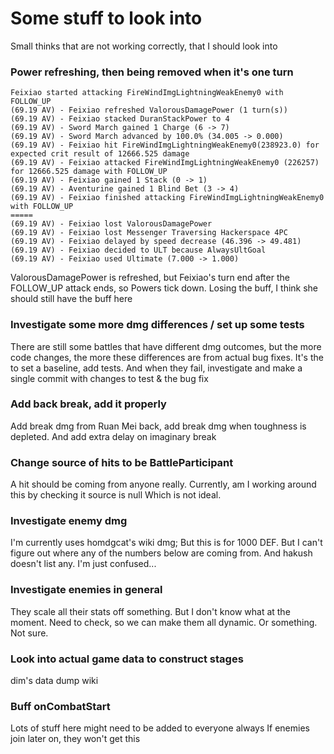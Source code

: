 # Some stuff to look into

Small thinks that are not working correctly, that I should look into

### Power refreshing, then being removed when it's one turn
```
Feixiao started attacking FireWindImgLightningWeakEnemy0 with FOLLOW_UP
(69.19 AV) - Feixiao refreshed ValorousDamagePower (1 turn(s))
(69.19 AV) - Feixiao stacked DuranStackPower to 4
(69.19 AV) - Sword March gained 1 Charge (6 -> 7)
(69.19 AV) - Sword March advanced by 100.0% (34.005 -> 0.000)
(69.19 AV) - Feixiao hit FireWindImgLightningWeakEnemy0(238923.0) for expected crit result of 12666.525 damage
(69.19 AV) - Feixiao attacked FireWindImgLightningWeakEnemy0 (226257) for 12666.525 damage with FOLLOW_UP
(69.19 AV) - Feixiao gained 1 Stack (0 -> 1)
(69.19 AV) - Aventurine gained 1 Blind Bet (3 -> 4)
(69.19 AV) - Feixiao finished attacking FireWindImgLightningWeakEnemy0 with FOLLOW_UP
=====
(69.19 AV) - Feixiao lost ValorousDamagePower
(69.19 AV) - Feixiao lost Messenger Traversing Hackerspace 4PC 
(69.19 AV) - Feixiao delayed by speed decrease (46.396 -> 49.481)
(69.19 AV) - Feixiao decided to ULT because AlwaysUltGoal
(69.19 AV) - Feixiao used Ultimate (7.000 -> 1.000)
```
ValorousDamagePower is refreshed, but Feixiao's turn end after the FOLLOW_UP attack ends, so Powers tick down. Losing the buff, 
I think she should still have the buff here

### Investigate some more dmg differences / set up some tests
There are still some battles that have different dmg outcomes, but the more code changes,
the more these differences are from actual bug fixes. It's the to set a baseline, add tests.
And when they fail, investigate and make a single commit with changes to test & the bug fix

### Add back break, add it properly
Add break dmg from Ruan Mei back, add break dmg when toughness is depleted. And add extra delay on imaginary break

### Change source of hits to be BattleParticipant
A hit should be coming from anyone really. Currently, am I working around this by checking it source is null
Which is not ideal.

### Investigate enemy dmg
I'm currently uses homdgcat's wiki dmg; But this is for 1000 DEF. But I can't figure out where 
any of the numbers below are coming from. And hakush doesn't list any.
I'm just confused...

### Investigate enemies in general
They scale all their stats off something. But I don't know what at the moment.
Need to check, so we can make them all dynamic. Or something. Not sure.


### Look into actual game data to construct stages
dim's data dump wiki

### Buff onCombatStart
Lots of stuff here might need to be added to everyone always
If enemies join later on, they won't get this